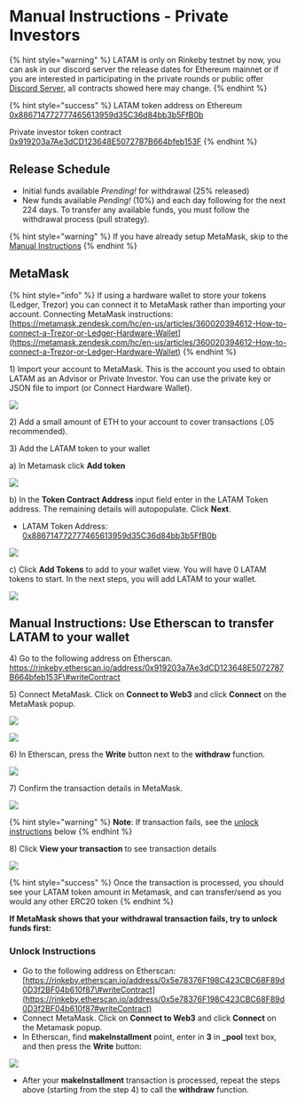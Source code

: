 # Manual Instructions - Private Investors

{% hint style="warning" %}
LATAM is only on Rinkeby testnet by now, you can ask in our discord server the release dates for Ethereum mainnet or if you are interested in participating in the private rounds or public offer [Discord Server](https://discord.gg/TncBuWdY6B), all contracts showed here may change.
{% endhint %}

{% hint style="success" %}
LATAM token address on Ethereum [0x886714772777465613959d35C36d84bb3b5FfB0b](https://rinkeby.etherscan.io/token/0x886714772777465613959d35C36d84bb3b5FfB0b)

Private investor token contract  
[0x919203a7Ae3dCD123648E5072787B664bfeb153F](https://rinkeby.etherscan.io/address/0x919203a7Ae3dCD123648E5072787B664bfeb153F)
{% endhint %}

## Release Schedule

* Initial funds available _Prending!_ for withdrawal \(25% released\)
* New funds available _Pending!_ \(10%\) and each day following for the next 224 days. To transfer any available funds, you must follow the withdrawal process \(pull strategy\).

{% hint style="warning" %}
If you have already setup MetaMask, skip to the [Manual Instructions](https://github.com/latam-blockchain/website/tree/aa4cbe03ed18dc72605b2e788c28cc7666804e10/latam/latam-token/get-latam/manual-instruction-private-investors/README.md#manual-instructions-use-etherscan-to-transfer-latam-to-your-wallet)
{% endhint %}

## MetaMask

{% hint style="info" %}
If using a hardware wallet to store your tokens \(Ledger, Trezor\) you can connect it to MetaMask rather than importing your account. Connecting MetaMask instructions: [https://metamask.zendesk.com/hc/en-us/articles/360020394612-How-to-connect-a-Trezor-or-Ledger-Hardware-Wallet](https://metamask.zendesk.com/hc/en-us/articles/360020394612-How-to-connect-a-Trezor-or-Ledger-Hardware-Wallet)
{% endhint %}

1\) Import your account to MetaMask. This is the account you used to obtain LATAM as an Advisor or Private Investor. You can use the private key or JSON file to import \(or Connect Hardware Wallet\).

![](../../../.gitbook/assets/mm1.png)

2\) Add a small amount of ETH to your account to cover transactions \(.05 recommended\).

3\) Add the LATAM token to your wallet

a\) In Metamask click **Add token**

![](../../../.gitbook/assets/mm1%20%281%29.png)

b\) In the **Token Contract Address** input field enter in the LATAM Token address. The remaining details will autopopulate. Click **Next**.

* LATAM Token Address: [0x886714772777465613959d35C36d84bb3b5FfB0b](https://rinkeby.etherscan.io/token/0x886714772777465613959d35C36d84bb3b5FfB0b)

![](../../../.gitbook/assets/mm2.png)

c\) Click **Add Tokens** to add to your wallet view. You will have 0 LATAM tokens to start. In the next steps, you will add LATAM to your wallet.

![](../../../.gitbook/assets/mm3.png)

## Manual Instructions: Use Etherscan to transfer LATAM to your wallet

4\) Go to the following address on Etherscan.  
[https://rinkeby.etherscan.io/address/0x919203a7Ae3dCD123648E5072787B664bfeb153F\#writeContract ](https://rinkeby.etherscan.io/address/0x919203a7Ae3dCD123648E5072787B664bfeb153F#writeContract)

5\) Connect MetaMask. Click on **Connect to Web3** and click **Connect** on the MetaMask popup.

![](../../../.gitbook/assets/contract1%20%282%29.png)

![](../../../.gitbook/assets/connect-2.png)

6\) In Etherscan, press the **Write** button next to the **withdraw** function.

![](../../../.gitbook/assets/connect-3.png)

7\) Confirm the transaction details in MetaMask.

![](../../../.gitbook/assets/mm-confirm.png)

{% hint style="warning" %}
**Note**: If transaction fails, see the [unlock instructions](manual-instructions-private-investors.md) below
{% endhint %}

8\) Click **View your transaction** to see transaction details

![](../../../.gitbook/assets/connect-4.png)

{% hint style="success" %}
Once the transaction is processed, you should see your LATAM token amount in Metamask, and can transfer/send as you would any other ERC20 token
{% endhint %}

**If MetaMask shows that your withdrawal transaction fails, try to unlock funds first:**

### **Unlock Instructions**

* Go to the following address on Etherscan: [https://rinkeby.etherscan.io/address/0x5e78376F198C423CBC68F89d0D3f2BF04b610f87\#writeContract](https://rinkeby.etherscan.io/address/0x5e78376F198C423CBC68F89d0D3f2BF04b610f87#writeContract)
* Connect MetaMask. Click on **Connect to Web3** and click **Connect** on the Metamask popup.
* In Etherscan, find **makeInstallment** point, enter in **3** in **\_pool** text box, and then press the **Write** button:

![](../../../.gitbook/assets/image%20%283%29.png)

* After your **makeInstallment** transaction is processed, repeat the steps above \(starting from the step 4\) to call the **withdraw** function.

